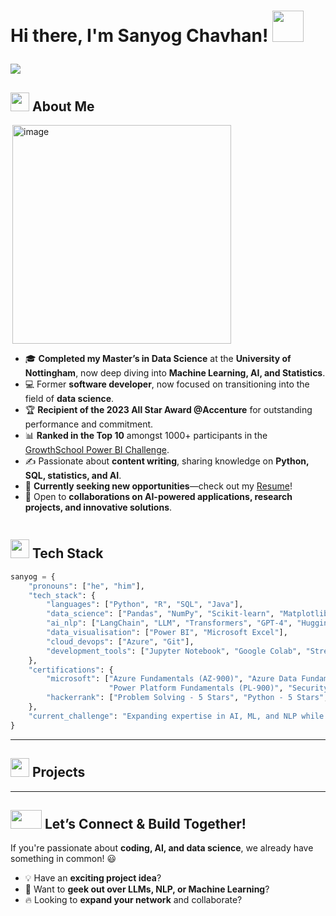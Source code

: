 # <p align="left">Hi there, I'm Sanyog Chavhan! <img src="https://github.com/TheDudeThatCode/TheDudeThatCode/blob/master/Assets/wave.gif" width="50" height="50"/></p>

<p align="left">
  <img src="https://readme-typing-svg.demolab.com?font=Fira+Code&pause=1000&color=16F7AA&width=435&lines=Ex+Software+Developer+%40+Accenture;MSc+Data+Science+%40+UoN+(Merit);4x+Microsoft+Certified+Professional;2nd+place+%40+Vuram+Codeathon+2022;Hackerrank+Gold+Level+in+Python;Hackerrank+Silver+Level+in+SQL;Aspiring+Data+Scientist;AI+Enthusiast"/>
</p>


<h2 align="left"><img src="https://user-images.githubusercontent.com/74038190/235223599-0eadbd7c-c916-4f24-af9d-9242730e6172.gif" width="30" height="30"/> About Me</h2>

<div style="display: flex; align-items: flex-start; justify-content: space-between; flex-wrap: wrap;">
  <img align="right" src="https://media2.giphy.com/media/v1.Y2lkPTc5MGI3NjExOXk1a3UxZDNuZ2Q4cXJiNnd4bGRnZ2syMTh3OXpxOGl6eDZjbnh0ayZlcD12MV9pbnRlcm5hbF9naWZfYnlfaWQmY3Q9cw/fwbzI2kV3Qrlpkh59e/giphy.gif" alt="image" width="350" height="350"/>
<ul>
  <li>🎓 <strong>Completed my Master’s in Data Science</strong> at the <strong>University of Nottingham</strong>, now deep diving into <strong>Machine Learning, AI, and Statistics</strong>.</li>
  <li>💻 Former <strong>software developer</strong>, now focused on transitioning into the field of <strong>data science</strong>.</li>
  <li>🏆 <strong>Recipient of the 2023 All Star Award @Accenture</strong> for outstanding performance and commitment.</li>
  <li>📊 <strong>Ranked in the Top 10</strong> amongst 1000+ participants in the <a href="https://www.linkedin.com/feed/update/urn:li:activity:7089124013804838914/">GrowthSchool Power BI Challenge</a>.</li>
  <li>✍️ Passionate about <strong>content writing</strong>, sharing knowledge on <strong>Python, SQL, statistics, and AI</strong>.</li>
  <li>🚀 <strong>Currently seeking new opportunities</strong>—check out my <a href="https://drive.google.com/file/d/1VIXQaoOOGGaRwXyr2L6anXoHi3kWDIlQ/view?usp=sharing">Resume</a>!</li>
  <li>🤝 Open to <strong>collaborations on AI-powered applications, research projects, and innovative solutions</strong>.</li>
</ul>
</div>

## <img src="https://user-images.githubusercontent.com/74038190/212284087-bbe7e430-757e-4901-90bf-4cd2ce3e1852.gif" width="30" height="30"/> Tech Stack  

```python
sanyog = {
    "pronouns": ["he", "him"],
    "tech_stack": {
        "languages": ["Python", "R", "SQL", "Java"],
        "data_science": ["Pandas", "NumPy", "Scikit-learn", "Matplotlib", "TensorFlow", "Statistical Analysis"],
        "ai_nlp": ["LangChain", "LLM", "Transformers", "GPT-4", "Hugging Face"],
        "data_visualisation": ["Power BI", "Microsoft Excel"],
        "cloud_devops": ["Azure", "Git"],
        "development_tools": ["Jupyter Notebook", "Google Colab", "Streamlit", "VS Code"]
    },
    "certifications": {
        "microsoft": ["Azure Fundamentals (AZ-900)", "Azure Data Fundamentals (DP-900)", 
                      "Power Platform Fundamentals (PL-900)", "Security & Compliance (SC-900)"],
        "hackerrank": ["Problem Solving - 5 Stars", "Python - 5 Stars", "SQL - 4 Stars"]
    },
    "current_challenge": "Expanding expertise in AI, ML, and NLP while seeking exciting opportunities!"
}
```
 

 


---

<h2><img src="https://media3.giphy.com/media/v1.Y2lkPTc5MGI3NjExZXk3MG43dHFtZWo4YWhtb3BvMGhqNmdsZ3NreWFtam9oZ200cW1oZyZlcD12MV9pbnRlcm5hbF9naWZfYnlfaWQmY3Q9cw/hpFCIpvGxUKgTfjRKl/giphy.gif" width="30" height="30"/> Projects</h2>

---

## <img src="https://media.giphy.com/media/W1NW6AaPglSMRnP2Qv/giphy.gif?cid=ecf05e47ahqg8bmswrqca3ky3p3makxtj1d3nifs89aem8jv&ep=v1_stickers_search&rid=giphy.gif&ct=s" width="50" height="30"/> Let’s Connect & Build Together!

If you're passionate about **coding, AI, and data science**, we already have something in common! 😃  
<ul>
<li>💡 Have an <strong>exciting project idea</strong>?</li>  
<li>🤖 Want to <strong>geek out over LLMs, NLP, or Machine Learning</strong>?</li>  
<li>🔥 Looking to <strong>expand your network</strong> and collaborate?</li>
</ul>
